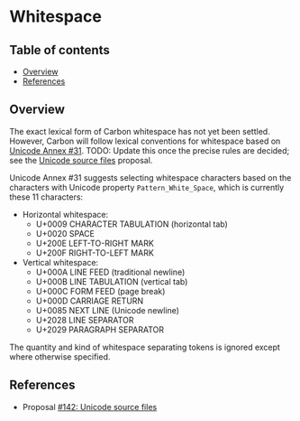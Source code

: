 # Whitespace

<!--
Part of the Carbon Language project, under the Apache License v2.0 with LLVM
Exceptions. See /LICENSE for license information.
SPDX-License-Identifier: Apache-2.0 WITH LLVM-exception
-->

<!-- toc -->

## Table of contents

-   [Overview](#overview)
-   [References](#references)

<!-- tocstop -->

## Overview

The exact lexical form of Carbon whitespace has not yet been settled. However,
Carbon will follow lexical conventions for whitespace based on
[Unicode Annex #31](https://unicode.org/reports/tr31/). TODO: Update this once
the precise rules are decided; see the
[Unicode source files](/proposals/p0142.md#characters-in-identifiers-and-whitespace)
proposal.

Unicode Annex #31 suggests selecting whitespace characters based on the
characters with Unicode property `Pattern_White_Space`, which is currently these
11 characters:

-   Horizontal whitespace:
    -   U+0009 CHARACTER TABULATION (horizontal tab)
    -   U+0020 SPACE
    -   U+200E LEFT-TO-RIGHT MARK
    -   U+200F RIGHT-TO-LEFT MARK
-   Vertical whitespace:
    -   U+000A LINE FEED (traditional newline)
    -   U+000B LINE TABULATION (vertical tab)
    -   U+000C FORM FEED (page break)
    -   U+000D CARRIAGE RETURN
    -   U+0085 NEXT LINE (Unicode newline)
    -   U+2028 LINE SEPARATOR
    -   U+2029 PARAGRAPH SEPARATOR

The quantity and kind of whitespace separating tokens is ignored except where
otherwise specified.

## References

-   Proposal
    [#142: Unicode source files](https://github.com/carbon-language/carbon-lang/pull/142)
